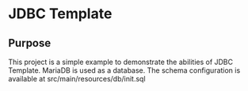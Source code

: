 # JDBC Template
## Purpose
This project is a simple example to demonstrate the abilities of JDBC Template.
MariaDB is used as a database.
The schema configuration is available at src/main/resources/db/init.sql 